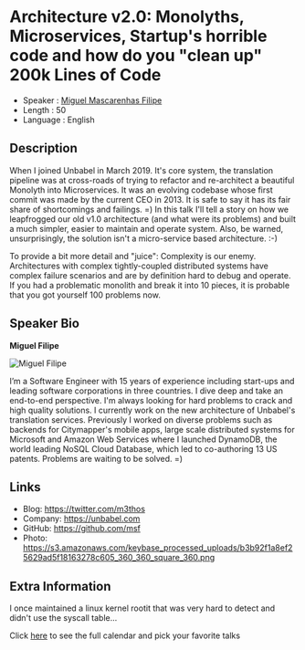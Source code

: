 Architecture v2.0: Monolyths, Microservices, Startup's horrible code and how do you "clean up" 200k Lines of Code
=================================================

* Speaker   : [Miguel Mascarenhas Filipe](https://pixels.camp/msf)
* Length    : 50
* Language  : English

Description
-----------

When I joined Unbabel in March 2019. It's core system, the translation pipeline was at cross-roads of trying to refactor and re-architect a beautiful Monolyth into Microservices. It was an evolving codebase whose first commit was made by the current CEO in 2013. It is safe to say it has its fair share of shortcomings and failings. =)
In this talk I'll tell a story on how we leapfrogged our old v1.0 architecture (and what were its problems) and built a much simpler, easier to maintain and operate system.
Also, be warned, unsurprisingly, the solution isn't a micro-service based architecture. :-)

To provide a bit more detail and "juice": Complexity is our enemy. Architectures with complex tightly-coupled distributed systems have complex failure scenarios and are by definition hard to debug and operate. If you had a problematic monolith and break it into 10 pieces, it is probable that you got yourself 100 problems now.


Speaker Bio
-----------

**Miguel Filipe**

![Miguel Filipe](https://avatars0.githubusercontent.com/u/32140?v=4)

I’m a Software Engineer with 15 years of experience including start-ups and leading software corporations in three countries. I dive deep and take an end-to-end perspective. I'm always looking for hard problems to crack and high quality solutions. I currently work on the new architecture of Unbabel's translation services. Previously I worked on diverse problems such as backends for Citymapper's mobile apps, large scale distributed systems for Microsoft and Amazon Web Services where I launched DynamoDB, the world leading NoSQL Cloud Database, which led to co-authoring 13 US patents. Problems are waiting to be solved. =)

Links
-----

* Blog: https://twitter.com/m3thos
* Company: https://unbabel.com
* GitHub: https://github.com/msf
* Photo: https://s3.amazonaws.com/keybase_processed_uploads/b3b92f1a8ef25629ad5f18163278c605_360_360_square_360.png

Extra Information
-----------------

I once maintained a linux kernel rootit that was very hard to detect and didn't use the syscall table...

Click [here][1] to see the full calendar and pick your favorite talks

[1]: https://pixels.camp/schedule/
